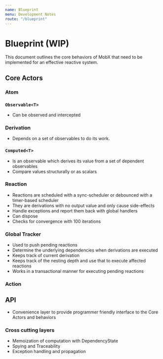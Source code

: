 ```yaml
---
name: Blueprint
menu: Development Notes
route: "/blueprint"
---
```


# Blueprint (WIP)

This document outlines the core behaviors of MobX that need to be implemented for an effective reactive system.

## Core Actors

### Atom

### `Observable<T>`

- Can be observed and intercepted

### Derivation

- Depends on a set of observables to do its work.

### `Computed<T>`

- Is an observable which derives its value from a set of dependent observables
- Compare values structurally or as scalars

### Reaction

- Reactions are scheduled with a sync-scheduler or debounced with a timer-based scheduler
- They are derivations with no output value and only cause side-effects
- Handle exceptions and report them back with global handlers
- Can dispose
- Checks for convergence with 100 iterations

### Global Tracker

- Used to push pending reactions
- Determine the underlying dependencies when derivations are executed
- Keeps track of current derivation
- Keeps track of the nesting depth and use that to execute affected reactions
- Works in a transactional manner for executing pending reactions

### Action

## API

- Convenience layer to provide programmer friendly interface to the Core Actors and behaviors

### Cross cutting layers

- Memoization of computation with DependencyState
- Spying and Traceability
- Exception handling and propagation
